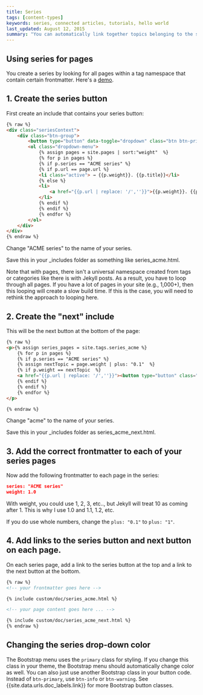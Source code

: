 ```yaml
---
title: Series
tags: [content-types]
keywords: series, connected articles, tutorials, hello world
last_updated: August 12, 2015
summary: "You can automatically link together topics belonging to the same series. This helps users know the context within a particular process."
---
```



## Using series for pages
You create a series by looking for all pages within a tag namespace that contain certain frontmatter. Here's a <a href="doc_seriesdemo1_0.html" class="noCrossRef">demo</a>. 

## 1. Create the series button 

First create an include that contains your series button:

```html
{% raw %}
<div class="seriesContext">
    <div class="btn-group">
        <button type="button" data-toggle="dropdown" class="btn btn-primary dropdown-toggle">Series Demo <span class="caret"></span></button>
        <ol class="dropdown-menu">
            {% assign pages = site.pages | sort:"weight"  %}
            {% for p in pages %}
            {% if p.series == "ACME series" %}
            {% if p.url == page.url %}
            <li class="active"> → {{p.weight}}. {{p.title}}</li>
            {% else %}
            <li>
                <a href="{{p.url | replace: '/',''}}">{{p.weight}}. {{p.title}}</a>
            </li>
            {% endif %}
            {% endif %}
            {% endfor %}
        </ol>
    </div>
</div>
{% endraw %}
```

Change "ACME series" to the name of your series. 

Save this in your \_includes folder as something like series\_acme.html.

Note that with pages, there isn't a universal namespace created from tags or categories like there is with Jekyll posts. As a result, you have to loop through all pages. If you have a lot of pages in your site (e.g., 1,000+), then this looping will create a slow build time. If this is the case, you will need to rethink the approach to looping here.

## 2. Create the "next" include

This will be the next button at the bottom of the page:

```html
{% raw %}
<p>{% assign series_pages = site.tags.series_acme %}
    {% for p in pages %}
    {% if p.series == "ACME series" %}
    {% assign nextTopic = page.weight | plus: "0.1"  %}
    {% if p.weight == nextTopic  %}
    <a href="{{p.url | replace: '/',''}}"><button type="button" class="btn btn-primary">Next: {{p.weight}}  {{p.title}}</button></a>
    {% endif %}
    {% endif %}
    {% endfor %}
</p>

{% endraw %}
```
Change "acme" to the name of your series. 

Save this in your \_includes folder as series\_acme\_next.html. 

## 3. Add the correct frontmatter to each of your series pages

Now add the following frontmatter to each page in the series:

```json
series: "ACME series"
weight: 1.0
```

With weight, you could use 1, 2, 3, etc.., but Jekyll will treat 10 as coming after 1. This is why I use 1.0 and 1.1, 1.2, etc. 

If you do use whole numbers, change the `plus: "0.1"` to `plus: "1"`.

## 4. Add links to the series button and next button on each page.

On each series page, add a link to the series button at the top and a link to the next button at the bottom.
 
```html
{% raw %}
<!-- your frontmatter goes here -->

{% include custom/doc/series_acme.html %}

<!-- your page content goes here ... -->

{% include custom/doc/series_acme_next.html %}
{% endraw %}
```

## Changing the series drop-down color

The Bootstrap menu uses the `primary` class for styling. If you change this class in your theme, the Bootstrap menu should automatically change color as well. You can also just use another Bootstrap class in your button code. Instead of `btn-primary`, use `btn-info` or `btn-warning`. See {{site.data.urls.doc_labels.link}} for more Bootstrap button classes.